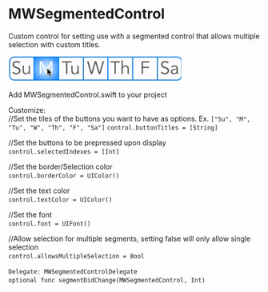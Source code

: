 # MWSegmentedControl
Custom control for setting use with a segmented control that allows multiple selection with custom titles.

![ScreenShot](https://github.com/MicahTWilson/MWSegmentedControl/blob/master/MWSegmentedControl/MWSegmentedControlVideo.gif)

Add MWSegmentedControl.swift to your project

Customize:                                                                         
//Set the tiles of the buttons you want to have as options. Ex. `["Su", "M", "Tu", "W", "Th", "F", "Sa"]`
`control.buttonTitles = [String]`

//Set the buttons to be prepressed upon display                         
`control.selectedIndexes = [Int]`

//Set the border/Selection color                                                                         
`control.borderColor = UIColor()`

//Set the text color                                                                         
`control.textColor = UIColor()`

//Set the font                                                                         
`control.font = UIFont()`

//Allow selection for multiple segments, setting false will only allow single selection                                                                         
`control.allowsMultipleSelection = Bool`

`Delegate: MWSegmentedControlDelegate                                                                         
optional func segmentDidChange(MWSegmentedControl, Int)`
